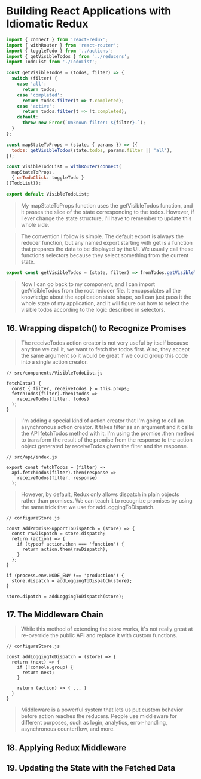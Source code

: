 # Building React Applications with Idiomatic Redux

```js
import { connect } from 'react-redux';
import { withRouter } from 'react-router';
import { toggleTodo } from '../actions';
import { getVisibleTodos } from '../reducers';
import TodoList from './TodoList';

const getVisibleTodos = (todos, filter) => {
  switch (filter) {
    case 'all':
      return todos;
    case 'completed':
      return todos.filter(t => t.completed);
    case 'active':
      return todos.filter(t => !t.completed);
    default:
      throw new Error(`Unknown filter: ${filter}.`);
  }
};

const mapStateToProps = (state, { params }) => ({
  todos: getVisibleTodos(state.todos, params.filter || 'all'),
});

const VisibleTodoList = withRouter(connect(
  mapStateToProps,
  { onTodoClick: toggleTodo }
)(TodoList));

export default VisibleTodoList;
```

> My mapStateToProps function uses the getVisibleTodos function, and it passes the slice of the state corresponding to the todos. However, if I ever change the state structure, I'll have to remember to update this whole side.

> The convention I follow is simple. The default export is always the reducer function, but any named export starting with get is a function that prepares the data to be displayed by the UI. We usually call these functions selectors because they select something from the current state.


```js
export const getVisibleTodos = (state, filter) => fromTodos.getVisibleTodos(state.todos, filter);
```

> Now I can go back to my component, and I can import getVisibleTodos from the root reducer file. It encapsulates all the knowledge about the application state shape, so I can just pass it the whole state of my application, and it will figure out how to select the visible todos according to the logic described in selectors.


## 16. Wrapping dispatch() to Recognize Promises

> The receiveTodos action creator is not very useful by itself because anytime we call it, we want to fetch the todos first. Also, they accept the same argument so it would be great if we could group this code into a single action creator.

```
// src/components/VisibleTodoList.js

fetchData() {
  const { filter, receiveTodos } = this.props;
  fetchTodos(filter).then(todos =>
    receiveTodos(filter, todos)
  );
}
```

> I'm adding a special kind of action creator that I'm going to call an asynchronous action creator. It takes filter as an argument and it calls the API fetchTodos method with it. I'm using the promise .then method to transform the result of the promise from the response to the action object generated by receiveTodos given the filter and the response.

```
// src/api/index.js

export const fetchTodos = (filter) =>
  api.fetchTodos(filter).then(response =>
    receiveTodos(filter, response)
  );
```

> However, by default, Redux only allows dispatch in plain objects rather than promises. We can teach it to recognize promises by using the same trick that we use for addLoggingToDispatch.

```
// configureStore.js

const addPromiseSupportToDispatch = (store) => {
  const rawDispatch = store.dispatch;
  return (action) => {
    if (typeof action.then === 'function') {
      return action.then(rawDispatch);
    }
  };
}

if (process.env.NODE_ENV !== 'production') {
  store.dispatch = addLoggingToDispatch(store);
}

store.dipatch = addLoggingToDispatch(store);
```

## 17. The Middleware Chain

> While this method of extending the store works, it's not really great at re-override the public API and replace it with custom functions. 

```
// configureStore.js

const addLoggingToDispatch = (store) => {
  return (next) => { 
    if (!console.group) {
      return next;
    }

    return (action) => { ... }
  }
}
```

> Middleware is a powerful system that lets us put custom behavior before action reaches the reducers. People use middleware for different purposes, such as login, analytics, error-handling, asynchronous counterflow, and more.

## 18. Applying Redux Middleware

## 19. Updating the State with the Fetched Data

